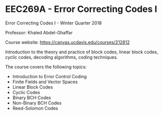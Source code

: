 # EEC269A - Error Correcting Codes I
Error Correcting Codes I - Winter Quarter 2018

Professor: Khaled Abdel-Ghaffar

Course website: https://canvas.ucdavis.edu/courses/212812

Introduction to the theory and practice of block codes, linear block codes, cyclic codes, decoding algorithms, coding techniques.

The course covers the following topics:

- Introduction to Error Control Coding
- Finite Fields and Vector Spaces
- Linear Block Codes
- Cyclic Codes
- Binary BCH Codes
- Non-Binary BCH Codes
- Reed-Solomon Codes
